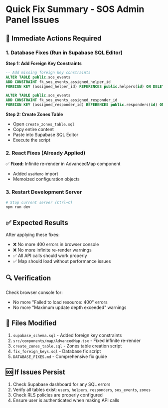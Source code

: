 # Quick Fix Summary - SOS Admin Panel Issues

## 🚨 Immediate Actions Required

### 1. Database Fixes (Run in Supabase SQL Editor)

**Step 1: Add Foreign Key Constraints**
```sql
-- Add missing foreign key constraints
ALTER TABLE public.sos_events 
ADD CONSTRAINT fk_sos_events_assigned_helper_id 
FOREIGN KEY (assigned_helper_id) REFERENCES public.helpers(id) ON DELETE SET NULL;

ALTER TABLE public.sos_events 
ADD CONSTRAINT fk_sos_events_assigned_responder_id 
FOREIGN KEY (assigned_responder_id) REFERENCES public.responders(id) ON DELETE SET NULL;
```

**Step 2: Create Zones Table**
- Open `create_zones_table.sql`
- Copy entire content
- Paste into Supabase SQL Editor
- Execute the script

### 2. React Fixes (Already Applied)

✅ **Fixed:** Infinite re-render in AdvancedMap component
- Added `useMemo` import
- Memoized configuration objects

### 3. Restart Development Server

```bash
# Stop current server (Ctrl+C)
npm run dev
```

## ✅ Expected Results

After applying these fixes:
- ❌ No more 400 errors in browser console
- ❌ No more infinite re-render warnings
- ✅ All API calls should work properly
- ✅ Map should load without performance issues

## 🔍 Verification

Check browser console for:
- No more "Failed to load resource: 400" errors
- No more "Maximum update depth exceeded" warnings

## 📁 Files Modified

1. `supabase_schema.sql` - Added foreign key constraints
2. `src/components/map/AdvancedMap.tsx` - Fixed infinite re-render
3. `create_zones_table.sql` - Zones table creation script
4. `fix_foreign_keys.sql` - Database fix script
5. `DATABASE_FIXES.md` - Comprehensive fix guide

## 🆘 If Issues Persist

1. Check Supabase dashboard for any SQL errors
2. Verify all tables exist: `users`, `helpers`, `responders`, `sos_events`, `zones`
3. Check RLS policies are properly configured
4. Ensure user is authenticated when making API calls 